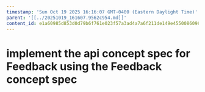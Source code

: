 ```yaml
---
timestamp: 'Sun Oct 19 2025 16:16:07 GMT-0400 (Eastern Daylight Time)'
parent: '[[../20251019_161607.9562c954.md]]'
content_id: e1a60985d853d0d79b6f761e023f57a3ad4a7a6f211de149e4550086096abdf9
---
```


# implement the api concept spec for Feedback using the Feedback concept spec
